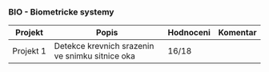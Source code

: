### BIO - Biometricke systemy
| Projekt | Popis | Hodnoceni | Komentar
| ------ | ------ | ------ | ------
|Projekt&nbsp;1|Detekce krevnich srazenin ve snimku sitnice oka|16/18|